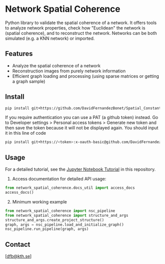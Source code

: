 # Network Spatial Coherence
Python library to validate the spatial coherence of a network. It offers tools to analyze network properties, check how "Euclidean" the network is (spatial coherence), and to reconstruct the network. Networks can be both simulated (e.g. a KNN network) or imported.

## Features
- Analyze the spatial coherence of a network
- Reconstruction images from purely network information
- Efficient graph loading and processing (using sparse matrices or getting a graph sample)


## Install

```bash
pip install git+https://github.com/DavidFernandezBonet/Spatial_Constant_Analysis.git
```
If you require authentication you can use a PAT (a github token) instead. Go to Developer settings > Personal access tokens > Generate new token and then save the token because it will not be displayed again. You should input it in this line of code
```bash
pip install git+https://<token>:x-oauth-basic@github.com/DavidFernandezBonet/Spatial_Constant_Analysis.git
```
## Usage
For a detailed tutorial, see the [Jupyter Notebook Tutorial](./network_spatial_coherence/network_spatial_coherence_tutorial.ipynb) in this repository.

1. Access documentation for detailed API usage:

```python
from network_spatial_coherence.docs_util import access_docs
access_docs()
```

2. Minimum working example

```python
from network_spatial_coherence import nsc_pipeline
from network_spatial_coherence import structure_and_args
structure_and_args.create_project_structure()
graph, args = nsc_pipeline.load_and_initialize_graph()
nsc_pipeline.run_pipeline(graph, args)
```



## Contact
[dfb@kth.se]

